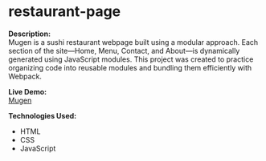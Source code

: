 # restaurant-page

**Description:**  
Mugen is a sushi restaurant webpage built using a modular approach. Each section of the site—Home, Menu, Contact, and About—is dynamically generated using JavaScript modules. This project was created to practice organizing code into reusable modules and bundling them efficiently with Webpack.

**Live Demo:**  
[Mugen](https://andkymon.github.io/restaurant-page/)

**Technologies Used:**  
- HTML  
- CSS  
- JavaScript
